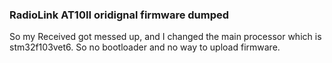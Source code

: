 ### RadioLink AT10II oridignal firmware dumped

So my Received got messed up, and I changed the main processor which is stm32f103vet6. So no bootloader and no way to upload firmware.
